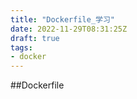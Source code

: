 ```yaml
---
title: "Dockerfile_学习"
date: 2022-11-29T08:31:25Z
draft: true
tags: 
- docker 
---
```


##Dockerfile

